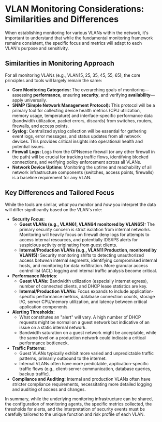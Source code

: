 # VLAN Monitoring Considerations: Similarities and Differences

When establishing monitoring for various VLANs within the network, it's important to understand that while the fundamental monitoring framework remains consistent, the specific focus and metrics will adapt to each VLAN's purpose and sensitivity.

## Similarities in Monitoring Approach

For all monitoring VLANs (e.g., VLAN15, 25, 35, 45, 55, 65), the core principles and tools will largely remain the same:

*   **Core Monitoring Categories:** The overarching goals of monitoring—assessing **performance**, ensuring **security**, and verifying **availability**—apply universally.
*   **SNMP (Simple Network Management Protocol):** This protocol will be a primary tool for collecting device health metrics (CPU utilization, memory usage, temperature) and interface-specific performance data (bandwidth utilization, packet errors, discards) from switches, routers, firewalls, and access points.
*   **Syslog:** Centralized syslog collection will be essential for gathering event logs, error messages, and status updates from all network devices. This provides critical insights into operational health and potential issues.
*   **Firewall Logs:** Logs from the OPNsense firewall (or any other firewall in the path) will be crucial for tracking traffic flows, identifying blocked connections, and verifying policy enforcement across all VLANs.
*   **Network Device Uptime:** Monitoring the uptime and reachability of all network infrastructure components (switches, access points, firewalls) is a baseline requirement for any VLAN.

## Key Differences and Tailored Focus

While the tools are similar, *what* you monitor and *how* you interpret the data will differ significantly based on the VLAN's role:

*   **Security Focus:**
    *   **Guest VLANs (e.g., VLAN61, VLAN64 monitored by VLAN65):** The primary security concern is strict isolation from internal networks. Monitoring will heavily focus on firewall deny logs for attempts to access internal resources, and potentially IDS/IPS alerts for suspicious activity originating from guest clients.
    *   **Internal/Production VLANs (e.g., VLAN11 Production, monitored by VLAN15):** Security monitoring shifts to detecting unauthorized access *between* internal segments, identifying compromised internal hosts, and monitoring for data exfiltration. More granular access control list (ACL) logging and internal traffic analysis become critical.
*   **Performance Metrics:**
    *   **Guest VLANs:** Bandwidth utilization (especially internet egress), number of connected clients, and DHCP lease statistics are key.
    *   **Internal/Production VLANs:** Focus expands to include application-specific performance metrics, database connection counts, storage I/O, server CPU/memory utilization, and latency between critical application components.
*   **Alerting Thresholds:**
    *   What constitutes an "alert" will vary. A high number of DHCP requests might be normal on a guest network but indicative of an issue on a static internal network.
    *   Bandwidth saturation on a guest network might be acceptable, while the same level on a production network could indicate a critical performance bottleneck.
*   **Traffic Patterns:**
    *   Guest VLANs typically exhibit more varied and unpredictable traffic patterns, primarily outbound to the internet.
    *   Internal VLANs often have more predictable, application-specific traffic flows (e.g., client-server communication, database queries, backup traffic).
*   **Compliance and Auditing:** Internal and production VLANs often have stricter compliance requirements, necessitating more detailed logging and auditing of access and changes.

In summary, while the underlying monitoring infrastructure can be shared, the configuration of monitoring agents, the specific metrics collected, the thresholds for alerts, and the interpretation of security events must be carefully tailored to the unique function and risk profile of each VLAN.

